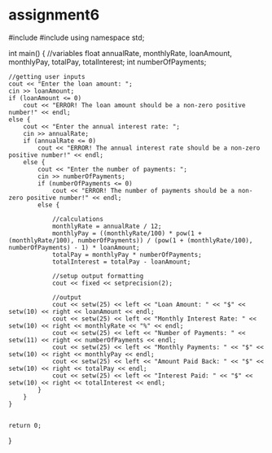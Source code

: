 # assignment6







#include <iostream>
#include <iomanip>
using namespace std;

int main() {
	//variables
	float annualRate, monthlyRate, loanAmount, monthlyPay, totalPay, totalInterest;
	int numberOfPayments;

	//getting user inputs
	cout << "Enter the loan amount: ";
	cin >> loanAmount;
	if (loanAmount <= 0)
		cout << "ERROR! The loan amount should be a non-zero positive number!" << endl;
	else {
		cout << "Enter the annual interest rate: ";
		cin >> annualRate;
		if (annualRate <= 0)
			cout << "ERROR! The annual interest rate should be a non-zero positive number!" << endl;
		else {
			cout << "Enter the number of payments: ";
			cin >> numberOfPayments;
			if (numberOfPayments <= 0)
				cout << "ERROR! The number of payments should be a non-zero positive number!" << endl;
			else {
				
				//calculations
				monthlyRate = annualRate / 12;
				monthlyPay = ((monthlyRate/100) * pow(1 + (monthlyRate/100), numberOfPayments)) / (pow(1 + (monthlyRate/100), numberOfPayments) - 1) * loanAmount;
				totalPay = monthlyPay * numberOfPayments;
				totalInterest = totalPay - loanAmount;

				//setup output formatting
				cout << fixed << setprecision(2);

				//output
				cout << setw(25) << left << "Loan Amount: " << "$" << setw(10) << right << loanAmount << endl;
				cout << setw(25) << left << "Monthly Interest Rate: " << setw(10) << right << monthlyRate << "%" << endl;
				cout << setw(25) << left << "Number of Payments: " << setw(11) << right << numberOfPayments << endl;
				cout << setw(25) << left << "Monthly Payments: " << "$" << setw(10) << right << monthlyPay << endl;
				cout << setw(25) << left << "Amount Paid Back: " << "$" << setw(10) << right << totalPay << endl;
				cout << setw(25) << left << "Interest Paid: " << "$" << setw(10) << right << totalInterest << endl;
			}
		}
	}

	
	return 0;
}

